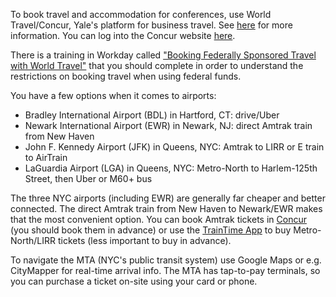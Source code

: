 To book travel and accommodation for conferences, use World Travel/Concur, Yale's platform for business travel. See [here](https://your.yale.edu/work-yale/campus-services/yale-travel-management) for more information. You can log into the Concur website [here](https://concur.yale.edu/).

There is a training in Workday called ["Booking Federally Sponsored Travel with World Travel"](https://www.myworkday.com/yale/learning/course/1e7e093ab7a21001abc67bad56c90001?type=9882927d138b100019b928e75843018d&record=00f9b09f318e102c62781e428a3d0001) that you should complete in order to understand the restrictions on booking travel when using federal funds.

You have a few options when it comes to airports:

- Bradley International Airport (BDL) in Hartford, CT: drive/Uber
- Newark International Airport (EWR) in Newark, NJ: direct Amtrak train from New Haven
- John F. Kennedy Airport (JFK) in Queens, NYC: Amtrak to LIRR or E train to AirTrain
- LaGuardia Airport (LGA) in Queens, NYC: Metro-North to Harlem-125th Street, then Uber or M60+ bus

The three NYC airports (including EWR) are generally far cheaper and better connected. The direct Amtrak train from New Haven to Newark/EWR makes that the most convenient option. You can book Amtrak tickets in [Concur](https://concur.yale.edu/) (you should book them in advance) or use the [TrainTime App](https://www.mta.info/traintime) to buy Metro-North/LIRR tickets (less important to buy in advance).

To navigate the MTA (NYC's public transit system) use Google Maps or e.g. CityMapper for real-time arrival info. The MTA has tap-to-pay terminals, so you can purchase a ticket on-site using your card or phone.